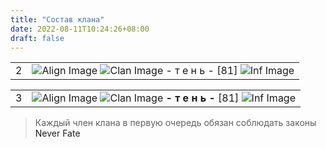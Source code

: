 ```yaml
---
title: "Состав клана"
date: 2022-08-11T10:24:26+08:00
draft: false
---
```


<style>
 a {
  text-decoration: none;
}
</style>

|   |   |
|---|---|
| 2 | ![Align Image](https://imgs.neverfate.ru/aligns/align3.gif) ![Clan Image](https://imgs.neverfate.ru/clans/REmpire.gif) [- т е н ь -](https://neverfate.ru/inf?cid=1222968784) [81] ![Inf Image](https://imgs.neverfate.ru/i/inf_1.png) |

|   |   |
|---|---|
| 3 | [![Align Image](https://imgs.neverfate.ru/aligns/align3.gif)](https://neverfate.ru/inf?cid=1222968784) [![Clan Image](https://imgs.neverfate.ru/clans/REmpire.gif)](https://neverfate.ru/inf?cid=1222968784) **- т е н ь -** [81] [![Inf Image](https://imgs.neverfate.ru/i/inf_1.png)](https://neverfate.ru/inf?cid=1222968784) |





> Каждый член клана в первую очередь обязан соблюдать законы [Never Fate](https://encicl.neverfate.ru/?id=1)
